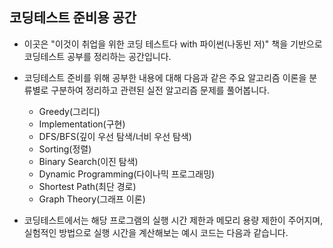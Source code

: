 코딩테스트 준비용 공간
--------------------
* 이곳은 "이것이 취업을 위한 코딩 테스트다 with 파이썬(나동빈 저)" 책을 기반으로 코딩테스트 공부를 정리하는 공간입니다.
  
* 코딩테스트 준비를 위해 공부한 내용에 대해 다음과 같은 주요 알고리즘 이론을 분류별로 구분하여 정리하고 관련된 실전 알고리즘 문제를 풀어봅니다.
  * Greedy(그리디)
  * Implementation(구현)
  * DFS/BFS(깊이 우선 탐색/너비 우선 탐색)
  * Sorting(정렬)
  * Binary Search(이진 탐색)
  * Dynamic Programming(다이나믹 프로그래밍)
  * Shortest Path(최단 경로)
  * Graph Theory(그래프 이론)

* 코딩테스트에서는 해당 프로그램의 실행 시간 제한과 메모리 용량 제한이 주어지며, 실험적인 방법으로 실행 시간을 계산해보는 예시 코드는 다음과 같습니다.
<pre>
<code>
  
</code>
</pre>
